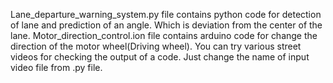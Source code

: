 Lane_departure_warning_system.py file contains python code for detection of lane and prediction of an angle. Which is deviation from the center of the lane. 
Motor_direction_control.ion file contains arduino code for change the direction of the motor wheel(Driving wheel).
You can try various street videos for checking the output of a code. Just change the name of input video file from .py file.
